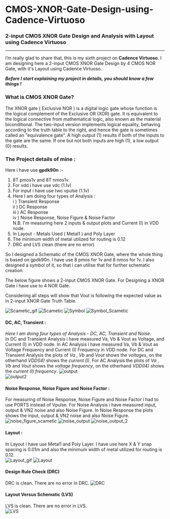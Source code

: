 # CMOS-XNOR-Gate-Design-using-Cadence-Virtuoso
### 2-input CMOS XNOR Gate Design and Analysis with Layout using Cadence Virtuoso

---
<!-- Cadence Project (Transient, DC, AC & Noise Response With Layout) -->

I’m really glad to share that, this is my sixth project on __Cadence Virtuoso__. I am designing here a 2-input CMOS XNOR Gate Design by 4 CMOS NOR Gate, with it's Layout using Cadence Virtuoso.

___Before I start explaining my project in details, you should know a few things !___     

### What is CMOS XNOR Gate?  
The XNOR gate ( Exclusive NOR ) is a digital logic gate whose function is the logical complement of the Exclusive OR (XOR) gate. It is equivalent to the logical connective from mathematical logic, also known as the material biconditional. The two-input version implements logical equality, behaving according to the truth table to the right, and hence the gate is sometimes called an "equivalence gate". A high output (1) results if both of the inputs to the gate are the same. If one but not both inputs are high (1), a low output (0) results.

### The Project details of mine :
Here i have use __gpdk90n__ :-
1. 8T pmos1v and 8T nmos1v.
2. For vdd i have use vdc (1.1v)
3. For input i have use two vpulse (1.1v)
4. Here I am doing four types of Analysis :  
    i ) Transient Response  
    ii ) DC Response  
    iii ) AC Response  
    iv ) Noise Response, Noise Figure & Noise Factor  
    N.B. I'm measuring here 2 inputs & output plots and Current (I) in VDD node.
5. In Layout - Metals Used ( Metal1 ) and Poly Layer
6. The minimum width of metal utilized for routing is 0.12
7. DRC and LVS clean (there are no error)

So I designed a Schematic of the CMOS XNOR Gate, where the whole thing is based on gpdk90n. I have use 8 pmos for 1v and 8 nmos for 1v. I also designed a symbol of it, so that i can utilise that for further schematic creation.  

The below figure shows a 2-input CMOS XNOR Gate. For Designing a XNOR Gate i have use to 4 NOR Gate.

Considering all steps will show that Vout is following the expected value as in 2-input XNOR Gate Truth Table.

![Scametic_gif](https://github.com/wreasin/CMOS-XNOR-Gate-Design-using-Cadence-Virtuoso/blob/main/image/Scametic.gif?raw=true)
![Scametic](https://github.com/wreasin/CMOS-XNOR-Gate-Design-using-Cadence-Virtuoso/blob/main/image/Scametic.PNG?raw=true)
![Symbol](https://github.com/wreasin/CMOS-XNOR-Gate-Design-using-Cadence-Virtuoso/blob/main/image/Symbol.PNG?raw=true)
![Symbol_Scametic](https://github.com/wreasin/CMOS-XNOR-Gate-Design-using-Cadence-Virtuoso/blob/main/image/Symbol_Scametic.PNG?raw=true)

#### DC, AC, Transient :
_Here I am doing four types of Analysis - DC, AC, Transient and Noise_.  
In DC and Transient Analysis i have measured Va, Vb & Vout as Voltage, and Current (I) in VDD node. In AC Analysis i have measured Va, Vb & Vout as Voltage Frequency and Current (I) Frequency in VDD node. For DC and Transient Analysis the plots of _Va_ , _Vb_ and _Vout_ shows the _voltages_, on the otherhand _VDD(I4)_ shows the _current (I)_. For AC Analysis the plots of _Va_ , _Vb_ and _Vout_ shows the _voltage frequency_, on the otherhand _VDD(I4)_ shows the _current (I) frequency_. 
![output](https://github.com/wreasin/CMOS-XNOR-Gate-Design-using-Cadence-Virtuoso/blob/main/image/Output.PNG?raw=true)  
![output2](https://github.com/wreasin/CMOS-XNOR-Gate-Design-using-Cadence-Virtuoso/blob/main/image/Output_2.PNG?raw=true)

#### Noise Response, Noise Figure and Noise Factor :  
For measuring of Noise Response, Noise Figure and Noise Factor i had to use PORTS instead of Vpulse. For Noise Analysis i have measured input, output & VN2 noise and also Noise Figure. In Noise Response the plots shows the input, output & VN2 noise and also Noise Figure.  
![noise_figure_scametic](https://github.com/wreasin/CMOS-XNOR-Gate-Design-using-Cadence-Virtuoso/blob/main/image/Noise%20Analysis_Scametic.PNG?raw=true)
![noise_output](https://github.com/wreasin/CMOS-XNOR-Gate-Design-using-Cadence-Virtuoso/blob/main/image/Noise_Output(IN.OUT,Noise%20Figure,Noise%20Factor).PNG?raw=true)
![noise_output_2](https://github.com/wreasin/CMOS-XNOR-Gate-Design-using-Cadence-Virtuoso/blob/main/image/Noise_Output(IN.OUT,Noise%20Figure,Noise%20Factor)_2.PNG?raw=true)

#### Layout :
In Layout i have use  Metal1 and Poly Layer. I have use here X & Y snap spacing is 0.01m and also the minimum width of metal utilized for routing is 0.12.  
![Layout_gif](https://github.com/wreasin/CMOS-XNOR-Gate-Design-using-Cadence-Virtuoso/blob/main/image/Layout.gif?raw=true)
![Layout](https://github.com/wreasin/CMOS-XNOR-Gate-Design-using-Cadence-Virtuoso/blob/main/image/Layout.PNG?raw=true)

#### Design Rule Check (DRC)  
DRC is clean. There are no error in DRC.
![DRC](https://github.com/wreasin/CMOS-XNOR-Gate-Design-using-Cadence-Virtuoso/blob/main/image/DRC%20Check.PNG?raw=true)  

#### Layout Versus Schematic (LVS)  
LVS is clean. There are no error in LVS.  
![LVS](https://github.com/wreasin/CMOS-XNOR-Gate-Design-using-Cadence-Virtuoso/blob/main/image/LVS%20Check.jpg?raw=true)
